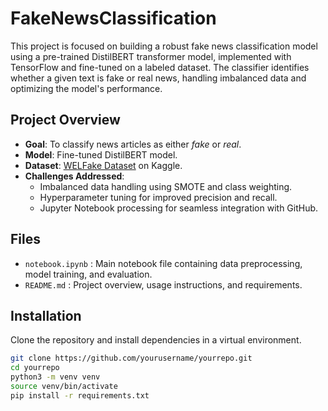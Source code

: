 # FakeNewsClassification

This project is focused on building a robust fake news classification model using a pre-trained DistilBERT transformer model, implemented with TensorFlow and fine-tuned on a labeled dataset. The classifier identifies whether a given text is fake or real news, handling imbalanced data and optimizing the model's performance.

## Project Overview

- **Goal**: To classify news articles as either *fake* or *real*.
- **Model**: Fine-tuned DistilBERT model.
- **Dataset**: [WELFake Dataset]([https://www.kaggle.com/datasets](https://www.kaggle.com/datasets/saurabhshahane/fake-news-classification)) on Kaggle.
- **Challenges Addressed**:
  - Imbalanced data handling using SMOTE and class weighting.
  - Hyperparameter tuning for improved precision and recall.
  - Jupyter Notebook processing for seamless integration with GitHub.

## Files
- `notebook.ipynb` : Main notebook file containing data preprocessing, model training, and evaluation.
- `README.md` : Project overview, usage instructions, and requirements.

## Installation

Clone the repository and install dependencies in a virtual environment.

```bash
git clone https://github.com/yourusername/yourrepo.git
cd yourrepo
python3 -m venv venv
source venv/bin/activate
pip install -r requirements.txt
